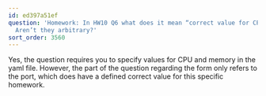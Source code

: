 ```yaml
---
id: ed397a51ef
question: 'Homework: In HW10 Q6 what does it mean “correct value for CPU and memory”?
  Aren’t they arbitrary?'
sort_order: 3560
---
```


Yes, the question requires you to specify values for CPU and memory in the yaml file. However, the part of the question regarding the form only refers to the port, which does have a defined correct value for this specific homework.